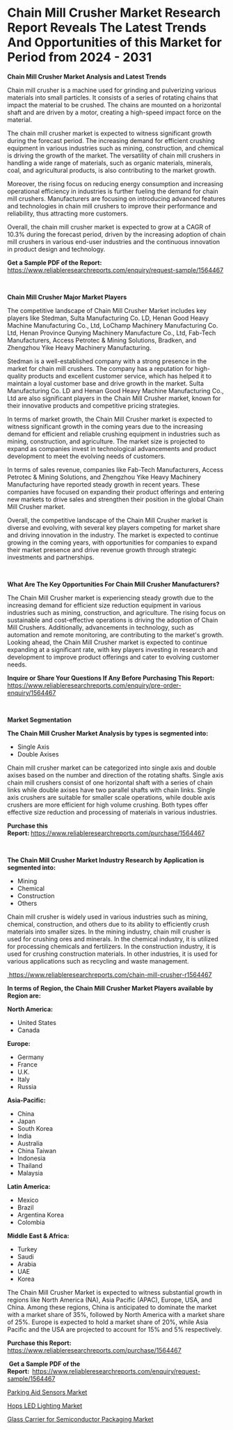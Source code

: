 <p><h1>Chain Mill Crusher Market Research Report Reveals The Latest Trends And Opportunities of this Market for Period from 2024 - 2031</h1></p><p><strong>Chain Mill Crusher Market Analysis and Latest Trends</strong></p>
<p><p>Chain mill crusher is a machine used for grinding and pulverizing various materials into small particles. It consists of a series of rotating chains that impact the material to be crushed. The chains are mounted on a horizontal shaft and are driven by a motor, creating a high-speed impact force on the material.</p><p>The chain mill crusher market is expected to witness significant growth during the forecast period. The increasing demand for efficient crushing equipment in various industries such as mining, construction, and chemical is driving the growth of the market. The versatility of chain mill crushers in handling a wide range of materials, such as organic materials, minerals, coal, and agricultural products, is also contributing to the market growth.</p><p>Moreover, the rising focus on reducing energy consumption and increasing operational efficiency in industries is further fueling the demand for chain mill crushers. Manufacturers are focusing on introducing advanced features and technologies in chain mill crushers to improve their performance and reliability, thus attracting more customers.</p><p>Overall, the chain mill crusher market is expected to grow at a CAGR of 10.3% during the forecast period, driven by the increasing adoption of chain mill crushers in various end-user industries and the continuous innovation in product design and technology.</p></p>
<p><strong>Get a Sample PDF of the Report:&nbsp;</strong> <a href="https://www.reliableresearchreports.com/enquiry/request-sample/1564467">https://www.reliableresearchreports.com/enquiry/request-sample/1564467</a></p>
<p>&nbsp;</p>
<p><strong>Chain Mill Crusher Major Market Players</strong></p>
<p><p>The competitive landscape of Chain Mill Crusher Market includes key players like Stedman, Sulta Manufacturing Co. LD, Henan Good Heavy Machine Manufacturing Co., Ltd, LoChamp Machinery Manufacturing Co. Ltd, Henan Province Qunying Machinery Manufacture Co., Ltd, Fab-Tech Manufacturers, Access Petrotec & Mining Solutions, Bradken, and Zhengzhou Yike Heavy Machinery Manufacturing.</p><p>Stedman is a well-established company with a strong presence in the market for chain mill crushers. The company has a reputation for high-quality products and excellent customer service, which has helped it to maintain a loyal customer base and drive growth in the market. Sulta Manufacturing Co. LD and Henan Good Heavy Machine Manufacturing Co., Ltd are also significant players in the Chain Mill Crusher market, known for their innovative products and competitive pricing strategies.</p><p>In terms of market growth, the Chain Mill Crusher market is expected to witness significant growth in the coming years due to the increasing demand for efficient and reliable crushing equipment in industries such as mining, construction, and agriculture. The market size is projected to expand as companies invest in technological advancements and product development to meet the evolving needs of customers.</p><p>In terms of sales revenue, companies like Fab-Tech Manufacturers, Access Petrotec & Mining Solutions, and Zhengzhou Yike Heavy Machinery Manufacturing have reported steady growth in recent years. These companies have focused on expanding their product offerings and entering new markets to drive sales and strengthen their position in the global Chain Mill Crusher market.</p><p>Overall, the competitive landscape of the Chain Mill Crusher market is diverse and evolving, with several key players competing for market share and driving innovation in the industry. The market is expected to continue growing in the coming years, with opportunities for companies to expand their market presence and drive revenue growth through strategic investments and partnerships.</p></p>
<p>&nbsp;</p>
<p><strong>What Are The Key Opportunities For Chain Mill Crusher Manufacturers?</strong></p>
<p><p>The Chain Mill Crusher market is experiencing steady growth due to the increasing demand for efficient size reduction equipment in various industries such as mining, construction, and agriculture. The rising focus on sustainable and cost-effective operations is driving the adoption of Chain Mill Crushers. Additionally, advancements in technology, such as automation and remote monitoring, are contributing to the market's growth. Looking ahead, the Chain Mill Crusher market is expected to continue expanding at a significant rate, with key players investing in research and development to improve product offerings and cater to evolving customer needs.</p></p>
<p><strong>Inquire or Share Your Questions If Any Before Purchasing This Report:</strong> <a href="https://www.reliableresearchreports.com/enquiry/pre-order-enquiry/1564467">https://www.reliableresearchreports.com/enquiry/pre-order-enquiry/1564467</a></p>
<p>&nbsp;</p>
<p><strong>Market Segmentation</strong></p>
<p><strong>The Chain Mill Crusher Market Analysis by types is segmented into:</strong></p>
<p><ul><li>Single Axis</li><li>Double Axises</li></ul></p>
<p><p>Chain mill crusher market can be categorized into single axis and double axises based on the number and direction of the rotating shafts. Single axis chain mill crushers consist of one horizontal shaft with a series of chain links while double axises have two parallel shafts with chain links. Single axis crushers are suitable for smaller scale operations, while double axis crushers are more efficient for high volume crushing. Both types offer effective size reduction and processing of materials in various industries.</p></p>
<p><strong>Purchase this Report:&nbsp;</strong><a href="https://www.reliableresearchreports.com/purchase/1564467">https://www.reliableresearchreports.com/purchase/1564467</a></p>
<p>&nbsp;</p>
<p><strong>The Chain Mill Crusher Market Industry Research by Application is segmented into:</strong></p>
<p><ul><li>Mining</li><li>Chemical</li><li>Construction</li><li>Others</li></ul></p>
<p><p>Chain mill crusher is widely used in various industries such as mining, chemical, construction, and others due to its ability to efficiently crush materials into smaller sizes. In the mining industry, chain mill crusher is used for crushing ores and minerals. In the chemical industry, it is utilized for processing chemicals and fertilizers. In the construction industry, it is used for crushing construction materials. In other industries, it is used for various applications such as recycling and waste management.</p></p>
<p><a href="https://www.reliableresearchreports.com/chain-mill-crusher-r1564467">&nbsp;https://www.reliableresearchreports.com/chain-mill-crusher-r1564467</a></p>
<p><strong>In terms of Region, the Chain Mill Crusher Market Players available by Region are:</strong></p>
<p>
    <p> <strong> North America: </strong>
        <ul>
            <li>United States</li>
            <li>Canada</li>
        </ul>
        </p> 
    <p> <strong> Europe: </strong>
        <ul>
            <li>Germany</li>
            <li>France</li>
            <li>U.K.</li>
            <li>Italy</li>
            <li>Russia</li>
        </ul>
        </p> 
    <p> <strong> Asia-Pacific: </strong>
        <ul>
            <li>China</li>
            <li>Japan</li>
            <li>South Korea</li>
            <li>India</li>
            <li>Australia</li>
            <li>China Taiwan</li>
            <li>Indonesia</li>
            <li>Thailand</li>
            <li>Malaysia</li>
        </ul>
        </p> 
    <p> <strong> Latin America: </strong>
        <ul>
            <li>Mexico</li>
            <li>Brazil</li>
            <li>Argentina Korea</li>
            <li>Colombia</li>
        </ul>
        </p> 
    <p> <strong> Middle East & Africa: </strong>
        <ul>
            <li>Turkey</li>
            <li>Saudi</li>
            <li>Arabia</li>
            <li>UAE</li>
            <li>Korea</li>
        </ul>
    </p>
    </p>
<p><p>The Chain Mill Crusher Market is expected to witness substantial growth in regions like North America (NA), Asia Pacific (APAC), Europe, USA, and China. Among these regions, China is anticipated to dominate the market with a market share of 35%, followed by North America with a market share of 25%. Europe is expected to hold a market share of 20%, while Asia Pacific and the USA are projected to account for 15% and 5% respectively.</p></p>
<p><strong>Purchase this Report: </strong><a href="https://www.reliableresearchreports.com/purchase/1564467">https://www.reliableresearchreports.com/purchase/1564467</a></p>
<p>&nbsp;<strong>Get a Sample PDF of the Report:&nbsp;&nbsp;</strong><a href="https://www.reliableresearchreports.com/enquiry/request-sample/1564467">https://www.reliableresearchreports.com/enquiry/request-sample/1564467</a></p>
<p><strong></strong></p>
<p><p><a href="https://www.linkedin.com/pulse/parking-aid-sensors-market-outlook-industry-overview-forecast-cr8jc?trackingId=AqaPctOlYgbokzHM%2B61Sbg%3D%3D">Parking Aid Sensors Market</a></p><p><a href="https://www.linkedin.com/pulse/hops-led-lighting-market-trends-forecast-competitive-analysis-cvf4f?trackingId=%2Fen5k3O8wvljBfKR6aHFJA%3D%3D">Hops LED Lighting Market</a></p><p><a href="https://www.linkedin.com/pulse/glass-carrier-semiconductor-packaging-market-competitive-analysis-emjmf?trackingId=tmVDQ7yIlilKL14c4%2FLUlA%3D%3D">Glass Carrier for Semiconductor Packaging Market</a></p></p>